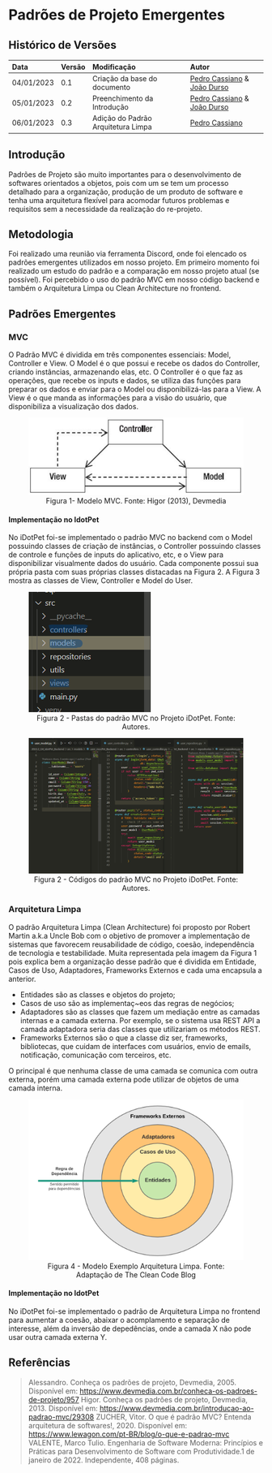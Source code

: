 # Padrões de Projeto Emergentes

## Histórico de Versões

| Data | Versão | Modificação | Autor |
| :- | :- | :- | :- |
| 04/01/2023   | 0.1   | Criação da base do documento   | [Pedro Cassiano](https://github.com/PedroLucasCM) & [João Durso](https://github.com/jvsdurso) |
| 05/01/2023   | 0.2   | Preenchimento da Introdução   | [Pedro Cassiano](https://github.com/PedroLucasCM) & [João Durso](https://github.com/jvsdurso) |
| 06/01/2023   | 0.3   | Adição do Padrão Arquitetura Limpa   | [Pedro Cassiano](https://github.com/PedroLucasCM) |

## Introdução

Padrões de Projeto são muito importantes para o desenvolvimento de softwares orientados a objetos, pois com um se tem um processo detalhado para a organização, produção de um produto de software e tenha uma arquitetura flexível para acomodar futuros problemas e requisitos sem a necessidade da realização do re-projeto.


## Metodologia

Foi realizado uma reunião via ferramenta Discord, onde foi elencado os padrões emergentes utilizados em nosso projeto. Em primeiro momento foi realizado um estudo do padrão e a comparação em nosso projeto atual (se possível). Foi percebido o uso do padrão MVC em nosso código backend e também o Arquitetura Limpa ou Clean Architecture no frontend.

## Padrões Emergentes

### MVC

O Padrão MVC é dividida em três componentes essenciais: Model, Controller e View.
O Model é o que possui e recebe os dados do Controller, criando instâncias, armazenando elas, etc.
O Controller é o que faz as operações, que recebe os inputs e dados, se utiliza das funções para preparar os dados e enviar para o Model ou disponibilizá-las para a View.
A View é o que manda as informações para a visão do usuário, que disponibiliza a visualização dos dados.

<figure>
  <img src="https://github.com/UnBArqDsw2022-2/2022.2_G4_IDotPet/blob/master/docs/assets/padrao_emergente/mvc.jpg?raw=true" alt="Modelo MVC"/>
  <figcaption align="center"> Figura 1- Modelo MVC. Fonte: Higor (2013), Devmedia </figcaption>
</figure>

#### Implementação no IdotPet
No iDotPet foi-se implementado o padrão MVC no backend com o Model possuindo classes de criação de instâncias, o Controller possuindo classes de controle e funções de inputs do aplicativo, etc, e o View para disponibilizar visualmente dados do usuário. 
Cada componente possui sua própria pasta com suas próprias classes distacadas na Figura 2. A Figura 3 mostra as classes de View, Controller e Model do User.
<figure>
  <img src="https://github.com/UnBArqDsw2022-2/2022.2_G4_IDotPet/blob/master/docs/assets/padrao_emergente/mvc1_idotpet.png?raw=true" alt="Modelo MVC iDotPet"/>
  <figcaption align="center"> Figura 2 - Pastas do padrão MVC no Projeto iDotPet. Fonte: Autores. </figcaption>
</figure>

<figure>
  <img src="https://github.com/UnBArqDsw2022-2/2022.2_G4_IDotPet/blob/master/docs/assets/padrao_emergente/mvc2_idotpet.png?raw=true" alt="Modelo MVC iDotPet"/>
  <figcaption align="center"> Figura 2 - Códigos do padrão MVC no Projeto iDotPet. Fonte: Autores. </figcaption>
</figure>

### Arquitetura Limpa

O padrão Arquitetura Limpa (Clean Architecture) foi proposto por Robert Martin a.k.a Uncle Bob com o objetivo de promover a implementação de sistemas que favorecem reusabilidade de código, coesão, independência de tecnologia e testabilidade. Muita representada pela imagem da Figura 1 pois explica bem a organização desse padrão que é dividida em Entidade, Casos de Uso, Adaptadores, Frameworks Externos e cada uma encapsula a anterior.
- Entidades são as classes e objetos do projeto;
- Casos de uso são as implementaç~eos das regras de negócios;
- Adaptadores são as classes que fazem um mediação entre as camadas internas e a camada externa. Por exemplo,
se o sistema usa REST API a camada adaptadora seria das classes que utilizariam os métodos REST.
- Frameworks Externos são o que a classe diz ser, frameworks, bibliotecas, que cuidam de interfaces com usuários, envio de emails, notificação, comunicação com terceiros, etc.

O principal é que nenhuma classe de uma camada se comunica com outra externa, porém uma camada externa pode utilizar de objetos de uma camada interna.

<figure>
  <img src="https://github.com/UnBArqDsw2022-2/2022.2_G4_IDotPet/blob/master/docs/assets/padrao_emergente/arquitetura_limpa.png?raw=true" alt="Modelo Clean Architecture"/>
  <figcaption align="center"> Figura 4 - Modelo Exemplo Arquitetura Limpa. Fonte: Adaptação de The Clean Code Blog </figcaption>
</figure>

#### Implementação no IdotPet
No iDotPet foi-se implementado o padrão de Arquitetura Limpa no frontend para aumentar a coesão, abaixar o acomplamento e separação de interesse, além da inversão de depedências, onde a camada X não pode usar outra camada externa Y.

## Referências

> Alessandro. Conheça os padrões de projeto, Devmedia, 2005. Disponível em: <https://www.devmedia.com.br/conheca-os-padroes-de-projeto/957>
> Higor. Conheça os padrões de projeto, Devmedia, 2013. Disponível em: <https://www.devmedia.com.br/introducao-ao-padrao-mvc/29308>
> ZUCHER, Vitor. O que é padrão MVC? Entenda arquitetura de softwares!, 2020. Disponível em: <https://www.lewagon.com/pt-BR/blog/o-que-e-padrao-mvc>
> VALENTE, Marco Tulio. Engenharia de Software Moderna: Princípios e Práticas para Desenvolvimento de Software com Produtividade.1 de janeiro de 2022. Independente, 408 páginas.
